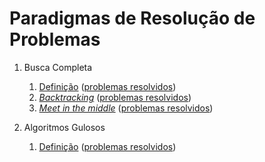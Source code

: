 Paradigmas de Resolução de Problemas
====================================

1. Busca Completa
    1. [Definição](slides/complete_search/complete_search.pdf) ([problemas resolvidos](problems/complete_search/complete_search.pdf))
    1. [_Backtracking_](slides/backtracking/backtracking.pdf) ([problemas resolvidos](problems/backtracking/backtracking.pdf))
    1. [_Meet in the middle_](slides/meet_in_the_middle/meet_in_the_middle.pdf) ([problemas resolvidos](problems/meet_in_the_middle/meet_in_the_middle.pdf))

1. Algoritmos Gulosos
    1. [Definição](slides/GD-1/GD-1.pdf) ([problemas resolvidos](problems/GD-1/GD-1.pdf))

<!---
Busca completa:
    - Algoritmos de geração de combinações e permutações

Algoritmos gulosos:
    - Algoritmo de Huffman
    - Formalização de algoritmos gulosos
    - Exemplo com prova de corretude
    - Exemplos de problemas de juízes envolvendo
        - Minimização de tarefas e deadlines (CPH pg 60)
        - Distribuição em buckets (CP 1)
        - Minimização de somas (média e mediana, CPH pg 61)
-->

